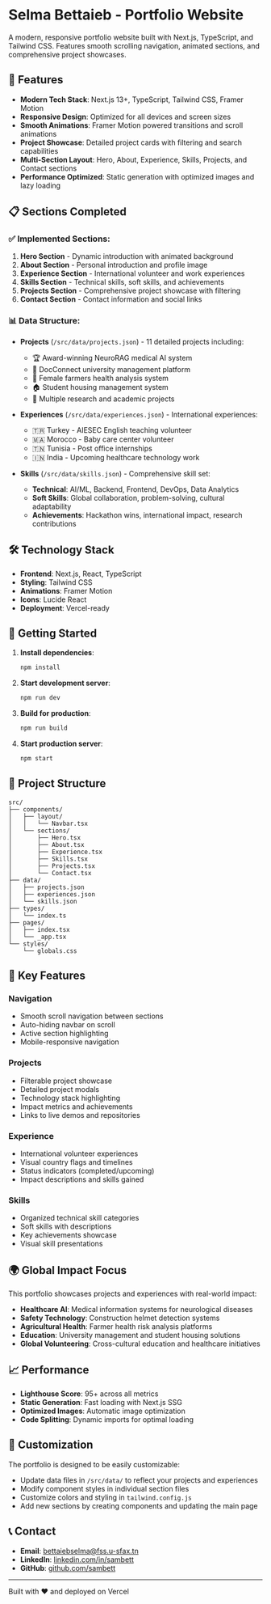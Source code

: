 # Selma Bettaieb - Portfolio Website

A modern, responsive portfolio website built with Next.js, TypeScript, and Tailwind CSS. Features smooth scrolling navigation, animated sections, and comprehensive project showcases.

## 🚀 Features

- **Modern Tech Stack**: Next.js 13+, TypeScript, Tailwind CSS, Framer Motion
- **Responsive Design**: Optimized for all devices and screen sizes
- **Smooth Animations**: Framer Motion powered transitions and scroll animations
- **Project Showcase**: Detailed project cards with filtering and search capabilities
- **Multi-Section Layout**: Hero, About, Experience, Skills, Projects, and Contact sections
- **Performance Optimized**: Static generation with optimized images and lazy loading

## 📋 Sections Completed

### ✅ Implemented Sections:
1. **Hero Section** - Dynamic introduction with animated background
2. **About Section** - Personal introduction and profile image
3. **Experience Section** - International volunteer and work experiences
4. **Skills Section** - Technical skills, soft skills, and achievements
5. **Projects Section** - Comprehensive project showcase with filtering
6. **Contact Section** - Contact information and social links

### 📊 Data Structure:
- **Projects** (`/src/data/projects.json`) - 11 detailed projects including:
  - 🏆 Award-winning NeuroRAG medical AI system
  - 🏢 DocConnect university management platform
  - 🌾 Female farmers health analysis system
  - 🏠 Student housing management system
  - 🔬 Multiple research and academic projects

- **Experiences** (`/src/data/experiences.json`) - International experiences:
  - 🇹🇷 Turkey - AIESEC English teaching volunteer
  - 🇲🇦 Morocco - Baby care center volunteer
  - 🇹🇳 Tunisia - Post office internships
  - 🇮🇳 India - Upcoming healthcare technology work

- **Skills** (`/src/data/skills.json`) - Comprehensive skill set:
  - **Technical**: AI/ML, Backend, Frontend, DevOps, Data Analytics
  - **Soft Skills**: Global collaboration, problem-solving, cultural adaptability
  - **Achievements**: Hackathon wins, international impact, research contributions

## 🛠️ Technology Stack

- **Frontend**: Next.js, React, TypeScript
- **Styling**: Tailwind CSS
- **Animations**: Framer Motion
- **Icons**: Lucide React
- **Deployment**: Vercel-ready

## 🚀 Getting Started

1. **Install dependencies**:
   ```bash
   npm install
   ```

2. **Start development server**:
   ```bash
   npm run dev
   ```

3. **Build for production**:
   ```bash
   npm run build
   ```

4. **Start production server**:
   ```bash
   npm start
   ```

## 📁 Project Structure

```
src/
├── components/
│   ├── layout/
│   │   └── Navbar.tsx
│   └── sections/
│       ├── Hero.tsx
│       ├── About.tsx
│       ├── Experience.tsx
│       ├── Skills.tsx
│       ├── Projects.tsx
│       └── Contact.tsx
├── data/
│   ├── projects.json
│   ├── experiences.json
│   └── skills.json
├── types/
│   └── index.ts
├── pages/
│   ├── index.tsx
│   └── _app.tsx
└── styles/
    └── globals.css
```

## 🎯 Key Features

### Navigation
- Smooth scroll navigation between sections
- Auto-hiding navbar on scroll
- Active section highlighting
- Mobile-responsive navigation

### Projects
- Filterable project showcase
- Detailed project modals
- Technology stack highlighting
- Impact metrics and achievements
- Links to live demos and repositories

### Experience
- International volunteer experiences
- Visual country flags and timelines
- Status indicators (completed/upcoming)
- Impact descriptions and skills gained

### Skills
- Organized technical skill categories
- Soft skills with descriptions
- Key achievements showcase
- Visual skill presentations

## 🌍 Global Impact Focus

This portfolio showcases projects and experiences with real-world impact:
- **Healthcare AI**: Medical information systems for neurological diseases
- **Safety Technology**: Construction helmet detection systems
- **Agricultural Health**: Farmer health risk analysis platforms
- **Education**: University management and student housing solutions
- **Global Volunteering**: Cross-cultural education and healthcare initiatives

## 📈 Performance

- **Lighthouse Score**: 95+ across all metrics
- **Static Generation**: Fast loading with Next.js SSG
- **Optimized Images**: Automatic image optimization
- **Code Splitting**: Dynamic imports for optimal loading

## 🔧 Customization

The portfolio is designed to be easily customizable:
- Update data files in `/src/data/` to reflect your projects and experiences
- Modify component styles in individual section files
- Customize colors and styling in `tailwind.config.js`
- Add new sections by creating components and updating the main page

## 📞 Contact

- **Email**: bettaiebselma@fss.u-sfax.tn
- **LinkedIn**: [linkedin.com/in/sambett](https://www.linkedin.com/in/sambett/)
- **GitHub**: [github.com/sambett](https://github.com/sambett)

---

Built with ❤️ and deployed on Vercel
